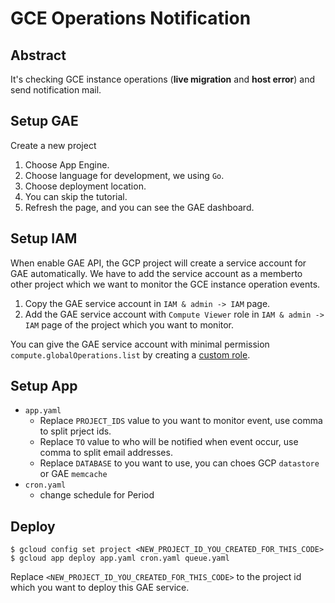 # GCE Operations Notification

## Abstract

It's checking GCE instance operations (__live migration__ and __host error__) and send notification mail.

## Setup GAE

Create a new project
1. Choose App Engine.
2. Choose language for development, we using `Go`.
3. Choose deployment location.
4. You can skip the tutorial.
5. Refresh the page, and you can see the GAE dashboard.

## Setup IAM

When enable GAE API, the GCP project will create a service account for GAE automatically. We have to add the service account as a memberto other project which we want to monitor the GCE instance operation events.

1. Copy the GAE service account in `IAM & admin -> IAM` page.
2. Add the GAE service account with `Compute Viewer` role in `IAM & admin -> IAM` page of the project which you want to monitor.

You can give the GAE service account with minimal permission `compute.globalOperations.list` by creating a [custom role](https://cloud.google.com/iam/docs/creating-custom-roles).

## Setup App

- `app.yaml`
  - Replace `PROJECT_IDS` value to you want to monitor event, use comma to split prject ids.
  - Replace `TO` value to who will be notified when event occur, use comma to split email addresses. 
  - Replace `DATABASE` to you want to use, you can choes GCP `datastore` or GAE `memcache`
- `cron.yaml`
  - change schedule for Period

## Deploy

```shell
$ gcloud config set project <NEW_PROJECT_ID_YOU_CREATED_FOR_THIS_CODE>
$ gcloud app deploy app.yaml cron.yaml queue.yaml
```

Replace `<NEW_PROJECT_ID_YOU_CREATED_FOR_THIS_CODE>` to the project id which you want to deploy this GAE service.
